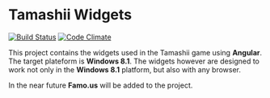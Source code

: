 Tamashii Widgets
================
[![Build Status](https://drone.io/github.com/EnoF/TamashiiWidgets/status.png?refresh)](https://drone.io/github.com/EnoF/TamashiiWidgets/latest)
[![Code Climate](https://codeclimate.com/github/EnoF/TamashiiWidgets.png)](https://codeclimate.com/github/EnoF/TamashiiWidgets)

This project contains the widgets used in the Tamashii game using **Angular**. The target plateform is **Windows 8.1**.
The widgets however are designed to work not only in the **Windows 8.1** platform, but also with any browser.

In the near future **Famo.us** will be added to the project.